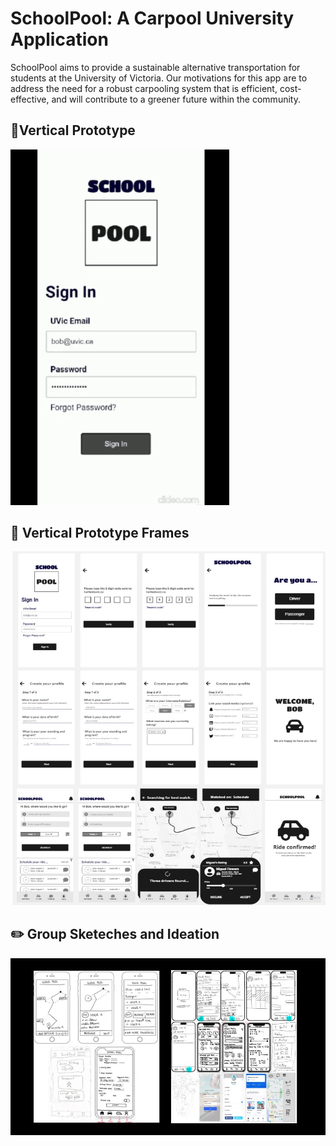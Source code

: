# SchoolPool: A Carpool University Application
SchoolPool aims to provide a sustainable alternative transportation for students at the University of Victoria. Our motivations for this app are to address the need for a robust carpooling system that is efficient, cost-effective, and will contribute to a greener future within the community. 

## 📱Vertical Prototype 
 <img src="https://github.com/colleenaira/SchoolPool/blob/main/Prototypes/schoolpool.gif" width="350px">

## 📱 Vertical Prototype Frames
 <img src="https://github.com/colleenaira/SchoolPool/blob/main/Prototypes/Vertical Prototype.png" width="850px">

## ✏️ Group Sketeches and Ideation 
 <img src="https://github.com/colleenaira/SchoolPool/blob/main/Prototypes/Group Sketches & Ideation.jpg" width="850px">

